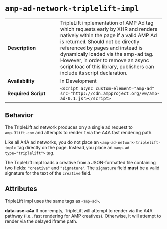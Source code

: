 <!---
Copyright 2016 The AMP HTML Authors. All Rights Reserved.

Licensed under the Apache License, Version 2.0 (the "License");
you may not use this file except in compliance with the License.
You may obtain a copy of the License at

      http://www.apache.org/licenses/LICENSE-2.0

Unless required by applicable law or agreed to in writing, software
distributed under the License is distributed on an "AS-IS" BASIS,
WITHOUT WARRANTIES OR CONDITIONS OF ANY KIND, either express or implied.
See the License for the specific language governing permissions and
limitations under the License.
-->

# <a name="amp-ad-network-triplelift-impl"></a> `amp-ad-network-triplelift-impl`

<table>
  <tr>
    <td class="col-fourty"><strong>Description</strong></td>
    <td>TripleLift implementation of AMP Ad tag which requests early by XHR and renders natively within the page if a valid AMP Ad is returned. Should not be directly referenced by pages and instead is dynamically loaded via the amp-ad tag. However, in order to remove an async script load of this library, publishers can include its script declaration.</td>
  </tr>
  <tr>
    <td class="col-fourty" width="40%"><strong>Availability</strong></td>
    <td>In Development</td>
  </tr>
  <tr>
    <td class="col-fourty"><strong>Required Script</strong></td>
    <td><code>&lt;script async custom-element="amp-ad" src="https://cdn.ampproject.org/v0/amp-ad-0.1.js">&lt;/script></code></td>
  </tr>
</table>

## Behavior

The TripleLift ad network produces only a single ad request to `amp.3lift.com` and
attempts to render it via the A4A fast rendering path.

Like all A4A ad networks, you do not place an `<amp-ad-network-triplelift-impl>`
tag directly on the page.  Instead, you place an `<amp-ad type="triplelift">` tag.

The TripleLift impl loads a creative from a JSON-formatted file containing two
fields: `"creative"` and `"signature"`.  The `signature` field **must** be a
valid signature for the text of the `creative` field.

## Attributes

TripleLift impl  uses the same tags as `<amp-ad>`.

**data-use-a4a**  If non-empty, TripleLift will attempt to render via the A4A
pathway (i.e., fast rendering for AMP creatives).  Otherwise, it will attempt
to render via the delayed iframe path.
